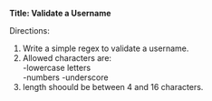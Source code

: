 **Title: Validate a Username**

Directions:<br>
1. Write a simple regex to validate a username.
2. Allowed characters are:<br>
-lowercase letters<br>
-numbers -underscore
3. length shoould be between 4 and 16 characters.